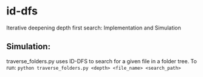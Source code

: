 # id-dfs
Iterative deepening depth first search: Implementation and Simulation 

## Simulation: 
traverse_folders.py uses ID-DFS to search for a given file in a folder tree. 
To run: `python traverse_folders.py <depth> <file_name> <search_path>`
